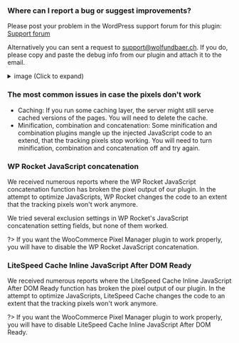 ### Where can I report a bug or suggest improvements?

Please post your problem in the WordPress support forum for this plugin: [Support forum](https://wordpress.org/support/plugin/woocommerce-google-adwords-conversion-tracking-tag)

Alternatively you can sent a request to [support@wolfundbaer.ch](mailto:support@wolfundbaer.ch). If you do, please copy and paste the debug info from our plugin and attach it to the email. 

<details>
<summary>image (Click to expand)</summary>

![Copy the debug info](_media/copy-debug-info.png)
</details>

### The most common issues in case the pixels don't work

- Caching: If you run some caching layer, the server might still serve cached versions of the pages. You will need to delete the cache.
- Minification, combination and concatenation: Some minification and combination plugins mangle up the injected JavaScript code to an extend, that the tracking pixels stop working. You will need to turn minification, combination and concatenation off and try again. 


### WP Rocket JavaScript concatenation

We received numerous reports where the WP Rocket JavaScript concatenation function has broken the pixel output of our plugin. In the attempt to optimize JavaScripts, WP Rocket changes the code to an extent that the tracking pixels won't work anymore. 
 
We tried several exclusion settings in WP Rocket's JavaScript concatenation setting fields, but none of them worked. 
 
?> If you want the WooCommerce Pixel Manager plugin to work properly, you will have to disable the WP Rocket JavaScript concatenation.

### LiteSpeed Cache Inline JavaScript After DOM Ready

We received numerous reports where the LiteSpeed Cache Inline JavaScript After DOM Ready function has broken the pixel output of our plugin. In the attempt to optimize JavaScripts, LiteSpeed Cache changes the code to an extent that the tracking pixels won't work anymore. 

?> If you want the WooCommerce Pixel Manager plugin to work properly, you will have to disable LiteSpeed Cache Inline JavaScript After DOM Ready.